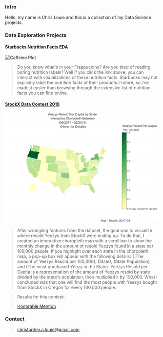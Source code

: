 ### Intro

Hello, my name is Chris Louie and this is a collection of my Data Science projects. 

### Data Exploration Projects

#### [Starbucks Nutrition Facts EDA](https://medium.com/@chris.louie/can-a-starbucks-a-day-keep-the-doctor-away-b2b71c4baa70)

![Caffeine Plot](ruwai.github.io/starbucksEDAplot.gif "3D Scatter Plot of Caffeinated Starbucks Drinks")

> Do you know what's in your Frappuccino? Are you tired of reading boring nutrition labels? Well if you click the link above, you can interact with visualizations of these nutrition facts. Starbucks may not explicitly label the nutrition facts of their products in store, so i've made it easier than browsing through the extensive list of nutrition facts you can find online.

#### [StockX Data Contest 2019](https://github.com/Ruwai/stockx-eda-2019)

![StockX Choropleth Map](https://github.com/Ruwai/stockx-eda-2019/blob/master/stockXMap.gif "StockX Choropleth Map")

> After wrangling features from the dataset, the goal was to visualize where resold Yeezys from StockX were ending up. To do that, I created an interactive choropleth map with a scroll bar to show the monthly change in the amount of resold Yeezys found in a state per 100,000 people. If you highlight over each state in the choropleth map, a pop-up box will appear with the following details: {(The amount of Yeezys Resold per 100,000), (State), (State Population), and (The most purchased Yeezy in the State). Yeezys Resold per Capita is a representation of the amount of Yeezys resold by state divided by the state's population, then multiplied it by 100,000. What I concluded was that one will find the most people with Yeezys bought from StockX in Oregon for every 100,000 people.

> Results for this contest:

> [Honorable Mention](https://stockx.com/news/2019-data-contest-winner/)

### Contact

> christopher.a.louie@gmail.com
